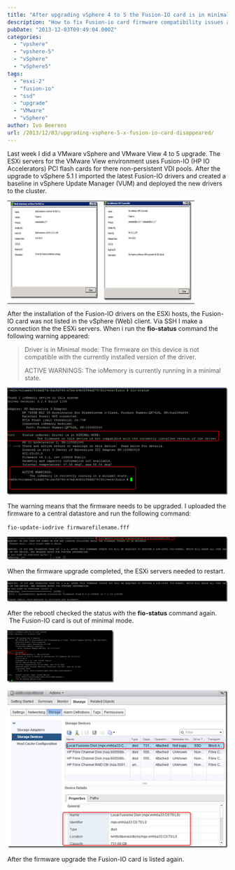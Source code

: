 ```yaml
---
title: "After upgrading vSphere 4 to 5 the Fusion-IO card is in minimal mode"
description: "How to fix Fusion-io card firmware compatibility issues after vSphere 5 upgrade."
pubDate: "2013-12-03T09:49:04.000Z"
categories: 
  - "vpshere"
  - "vpshere-5"
  - "vSphere"
  - "vSphere5"
tags: 
  - "esxi-2"
  - "fusion-io"
  - "ssd"
  - "upgrade"
  - "VMware"
  - "vSphere"
author: Ivo Beerens
url: /2013/12/03/upgrading-vsphere-5-x-fusion-io-card-disappeared/
---
```


Last week I did a VMware vSphere and VMware View 4 to 5 upgrade. The ESXi servers for the VMware View environment uses Fusion-IO (HP IO Accelerators) PCI flash cards for there non-persistent VDI pools. After the upgrade to vSphere 5.1 I imported the latest Fusion-IO drivers and created a baseline in vSphere Update Manager (VUM) and deployed the new drivers to the cluster.

<table width="400" border="0" cellspacing="0" cellpadding="2"><tbody><tr><td valign="top" width="200"><a href="images/image10.png"><img style="background-image: none; padding-top: 0px; padding-left: 0px; display: inline; padding-right: 0px; border-width: 0px;" title="image" alt="image" src="images/image_thumb10.png" width="310" height="222" border="0"></a></td><td valign="top" width="200"><a href="https://www.ivobeerens.nl/wp-content/uploads/2013/10/image11.png"><img style="background-image: none; padding-top: 0px; padding-left: 0px; display: inline; padding-right: 0px; border-width: 0px;" title="image" alt="image" src="images/image_thumb11.png" width="315" height="226" border="0"></a></td></tr></tbody></table>

After the installation of the Fusion-IO drivers on the ESXi hosts, the Fusion-IO card was not listed in the vSphere (Web) client. Via SSH I make a connection the the ESXi servers. When i run the **fio-status** command the following warning appeared:

> Driver is in Minimal mode: The firmware on this device is not compatible with the currently installed version of the driver.
> 
> ACTIVE WARNINGS: The ioMemory is currently running in a minimal state.

![image](images/image_thumb12.png "image")

The warning means that the firmware needs to be upgraded. I uploaded the firmware to a central datastore and run the following command:

`fio-update-iodrive firmwarefilename.fff`

![image](images/image_thumb13.png "image")

When the firmware upgrade completed, the ESXi servers needed to restart.

![image](images/image_thumb14.png "image")

After the rebootI checked the status with the **fio-status** command again.  The Fusion-IO card is out of minimal mode.

![image](images/image_thumb15.png "image")

![image](images/image1_thumb.png "image")

After the firmware upgrade the Fusion-IO card is listed again.